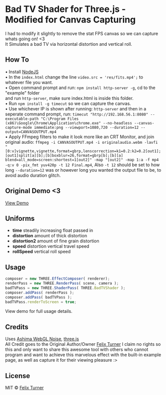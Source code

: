 # Bad TV Shader for Three.js - Modified for Canvas Capturing

I had to modify it slightly to remove the stat FPS canvas so we can capture whats going on! <3                                        
It Simulates a bad TV via horizontal distortion and vertical roll. 

## How To
• Install [NodeJS](https://nodejs.org/en/)                                                                             
• In the `index.html` change the line `video.src = 'res/fits.mp4';` to whatever file you want.                                           
• Open command prompt and run: `npm install http-server -g`, cd to the "example" folder                                                                                  
 and run `http-server`, make sure index.html is inside this folder.                               
• Run `npm install -g timecut` so we can capture the canvas.                                                                         
• Use whichever IP is shown after running: `http-server` and then in a seperate command prompt, run: `timecut "http://192.168.56.1:8080" --executable-path "C:\Program Files (x86)\Google\Chrome\Application\chrome.exe" --no-headless --canvas-capture-mode immediate:png --viewport=1080,720 --duration=12 --output=CANVASOUTPUT.mp4`                                                         
• Apply FFmpeg filters to make it look more like an CRT Monitor, and join original audio: `ffmpeg -i CANVASOUTPUT.mp4 -i originalaudio.webm -lavfi "[0:v]vignette,vignette,format=gbrp,lenscorrection=k1=0.2:k2=0.2[out1];[out1]split[a][b];[b]boxblur=26,format=gbrp[b];[b][a] blend=all_mode=screen:shortest=1[out2]" -map "[out2]" -map 1:a -f mp4 -q:v 0 -pix_fmt yuv420p -t 12 Final.mp4`, Also `-t 12` should be set to how long `--duration=12` was or however long you wanted the output file to be, to avoid audio duration glitch.

## Original Demo <3

[View Demo](http://felixturner.github.io/bad-tv-shader/example/)

## Uniforms
* **time** steadily increasing float passed in
* **distortion** amount of thick distortion
* **distortion2** amount of fine grain distortion
* **speed** distortion vertical travel speed
* **rollSpeed** vertical roll speed


## Usage

```javascript
composer = new THREE.EffectComposer( renderer);
renderPass = new THREE.RenderPass( scene, camera );
badTVPass = new THREE.ShaderPass( THREE.BadTVShader );
composer.addPass( renderPass );
composer.addPass( badTVPass );
badTVPass.renderToScreen = true;
```

View demo for full usage details.

## Credits

Uses [Ashima WebGL Noise](https://github.com/ashima/webgl-noise), [three.js](https://github.com/mrdoob/three.js/)                                  
All Credit goes to the Original Author/Owner [Felix Turner](https://github.com/felixturner/bad-tv-shader) I claim no rights so this and only want to share this awesome tool with others who cannot program and want to achieve this marvelous effect with the built-in example page, as well as capture it for their viewing pleasure :> 

## License

MIT © [Felix Turner](http://airtight.cc)
